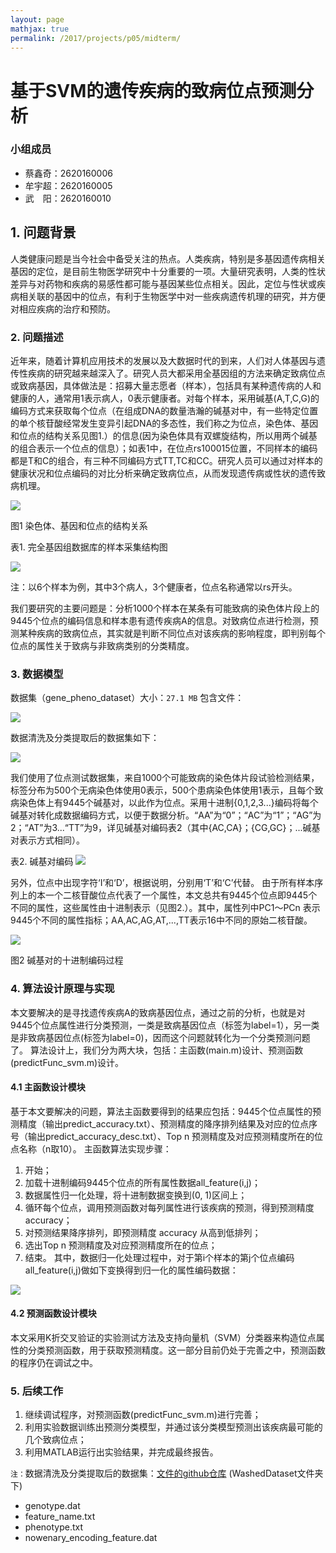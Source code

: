 ```yaml
---
layout: page
mathjax: true
permalink: /2017/projects/p05/midterm/
---
```


# 基于SVM的遗传疾病的致病位点预测分析

### 小组成员

- 蔡鑫奇：2620160006
- 牟宇超：2620160005
- 武　阳：2620160010

## 1. 问题背景

人类健康问题是当今社会中备受关注的热点。人类疾病，特别是多基因遗传病相关基因的定位，是目前生物医学研究中十分重要的一项。大量研究表明，人类的性状差异与对药物和疾病的易感性都可能与基因某些位点相关。因此，定位与性状或疾病相关联的基因中的位点，有利于生物医学中对一些疾病遗传机理的研究，并方便对相应疾病的治疗和预防。

### 2. 问题描述

近年来，随着计算机应用技术的发展以及大数据时代的到来，人们对人体基因与遗传性疾病的研究越来越深入了。研究人员大都采用全基因组的方法来确定致病位点或致病基因，具体做法是：招募大量志愿者（样本），包括具有某种遗传病的人和健康的人，通常用1表示病人，0表示健康者。对每个样本，采用碱基(A,T,C,G)的编码方式来获取每个位点（在组成DNA的数量浩瀚的碱基对中，有一些特定位置的单个核苷酸经常发生变异引起DNA的多态性，我们称之为位点，染色体、基因和位点的结构关系见图1.）的信息(因为染色体具有双螺旋结构，所以用两个碱基的组合表示一个位点的信息）；如表1中，在位点rs100015位置，不同样本的编码都是T和C的组合，有三种不同编码方式TT,TC和CC。研究人员可以通过对样本的健康状况和位点编码的对比分析来确定致病位点，从而发现遗传病或性状的遗传致病机理。

![](https://github.com/MichealCarol/bitdm.github.io/blob/master/2017/projects/P05/images/%E5%9B%BE1%20%E6%9F%93%E8%89%B2%E4%BD%93%E3%80%81%E5%9F%BA%E5%9B%A0%E5%92%8C%E4%BD%8D%E7%82%B9%E7%9A%84%E7%BB%93%E6%9E%84%E5%85%B3%E7%B3%BB.png)

图1 染色体、基因和位点的结构关系

表1. 完全基因组数据库的样本采集结构图

![](https://github.com/MichealCarol/bitdm.github.io/blob/master/2017/projects/P05/images/%E8%A1%A81.%20%E5%AE%8C%E5%85%A8%E5%9F%BA%E5%9B%A0%E7%BB%84%E6%95%B0%E6%8D%AE%E5%BA%93%E7%9A%84%E6%A0%B7%E6%9C%AC%E9%87%87%E9%9B%86%E7%BB%93%E6%9E%84%E5%9B%BE.png)

注：以6个样本为例，其中3个病人，3个健康者，位点名称通常以rs开头。

我们要研究的主要问题是：分析1000个样本在某条有可能致病的染色体片段上的9445个位点的编码信息和样本患有遗传疾病A的信息。对致病位点进行检测，预测某种疾病的致病位点，其实就是判断不同位点对该疾病的影响程度，即判别每个位点的属性关于致病与非致病类别的分类精度。

### 3. 数据模型

数据集（gene_pheno_dataset）大小：`27.1 MB`
包含文件：

![](https://github.com/MichealCarol/bitdm.github.io/blob/master/2017/projects/P05/images/gene_pheno_dataset.png)

数据清洗及分类提取后的数据集如下：

![](https://github.com/MichealCarol/bitdm.github.io/blob/master/2017/projects/P05/images/%E6%95%B0%E6%8D%AE%E6%B8%85%E6%B4%97%E5%8F%8A%E5%88%86%E7%B1%BB%E6%8F%90%E5%8F%96%E5%90%8E%E7%9A%84%E6%95%B0%E6%8D%AE%E9%9B%86.png)

我们使用了位点测试数据集，来自1000个可能致病的染色体片段试验检测结果，标签分布为500个无病染色体使用0表示，500个患病染色体使用1表示，且每个致病染色体上有9445个碱基对，以此作为位点。采用十进制{0,1,2,3...}编码将每个碱基对转化成数据编码方式，以便于数据分析。“AA”为“0”；“AC”为“1”；“AG”为2；“AT”为3...“TT”为9，详见碱基对编码表2（其中{AC,CA}；{CG,GC}；...碱基对表示方式相同）。

表2. 碱基对编码
![](https://github.com/MichealCarol/bitdm.github.io/blob/master/2017/projects/P05/images/%E8%A1%A82.%20%E7%A2%B1%E5%9F%BA%E5%AF%B9%E7%BC%96%E7%A0%81.png)

另外，位点中出现字符‘I’和‘D’，根据说明，分别用‘T’和‘C’代替。
由于所有样本序列上的本一个二核苷酸位点代表了一个属性，本文总共有9445个位点即9445个不同的属性，这些属性由十进制表示（见图2.）。其中，属性列中PC1～PCn 表示9445个不同的属性指标；AA,AC,AG,AT,...,TT表示16中不同的原始二核苷酸。

![](https://github.com/MichealCarol/bitdm.github.io/blob/master/2017/projects/P05/images/%E5%9B%BE2%20%E7%A2%B1%E5%9F%BA%E5%AF%B9%E7%9A%84%E5%8D%81%E8%BF%9B%E5%88%B6%E7%BC%96%E7%A0%81%E8%BF%87%E7%A8%8B.png)

图2 碱基对的十进制编码过程

### 4. 算法设计原理与实现

本文要解决的是寻找遗传疾病A的致病基因位点，通过之前的分析，也就是对9445个位点属性进行分类预测，一类是致病基因位点（标签为label=1），另一类是非致病基因位点(标签为label=0)，因而这个问题就转化为一个分类预测问题了。
算法设计上，我们分为两大块，包括：主函数(main.m)设计、预测函数(predictFunc_svm.m)设计。

#### 4.1 主函数设计模块

基于本文要解决的问题，算法主函数要得到的结果应包括：9445个位点属性的预测精度（输出predict_accuracy.txt）、预测精度的降序排列结果及对应的位点序号（输出predict_accuracy_desc.txt）、Top n 预测精度及对应预测精度所在的位点名称（n取10）。
主函数算法实现步骤：
1)	开始；
2)	加载十进制编码9445个位点的所有属性数据all_feature(i,j)；
3)	数据属性归一化处理，将十进制数据变换到(0, 1)区间上；
4)	循环每个位点，调用预测函数对每列属性进行该疾病的预测，得到预测精度accuracy；
5)	对预测结果降序排列，即预测精度 accuracy 从高到低排列；
6)	选出Top n 预测精度及对应预测精度所在的位点；
7)	结束。
其中，数据归一化处理过程中，对于第i个样本的第j个位点编码all_feature(i,j)做如下变换得到归一化的属性编码数据：

![](https://github.com/MichealCarol/bitdm.github.io/blob/master/2017/projects/P05/images/%E5%85%AC%E5%BC%8F1-data_attr.png)

#### 4.2 预测函数设计模块

本文采用K折交叉验证的实验测试方法及支持向量机（SVM）分类器来构造位点属性的分类预测函数，用于获取预测精度。这一部分目前仍处于完善之中，预测函数的程序仍在调试之中。

### 5. 后续工作

1)	继续调试程序，对预测函数(predictFunc_svm.m)进行完善；
2)	利用实验数据训练出预测分类模型，并通过该分类模型预测出该疾病最可能的几个致病位点；
3)	利用MATLAB运行出实验结果，并完成最终报告。

`注：`数据清洗及分类提取后的数据集：[文件的github仓库](https://github.com/MichealCarol/Prediction-Analysis-of-Pathogenic-Sites-of-Genetic-Diseases-Based-on-SVM.git) (WashedDataset文件夹下)
- genotype.dat
- feature_name.txt
- phenotype.txt 
- nowenary_encoding_feature.dat

